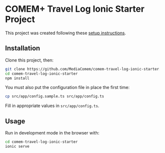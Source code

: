 # COMEM+ Travel Log Ionic Starter Project

This project was created following these [setup instructions](https://github.com/MediaComem/comem-travel-log-ionic-setup).



## Installation

Clone this project, then:

```bash
git clone https://github.com/MediaComem/comem-travel-log-ionic-starter.git
cd comem-travel-log-ionic-starter
npm install
```

You must also put the configuration file in place the first time:

```bash
cp src/app/config.sample.ts src/app/config.ts
```

Fill in appropriate values in `src/app/config.ts`.



## Usage

Run in development mode in the browser with:

```bash
cd comem-travel-log-ionic-starter
ionic serve
```
